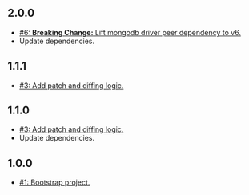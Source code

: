 ## 2.0.0
* [#6: **Breaking Change:** Lift mongodb driver peer dependency to v6.](https://github.com/haensl/mongo/issues/6)
* Update dependencies.

## 1.1.1
* [#3: Add patch and diffing logic.](https://github.com/haensl/mongo/issues/3)

## 1.1.0
* [#3: Add patch and diffing logic.](https://github.com/haensl/mongo/issues/3)
* Update dependencies.

## 1.0.0
* [#1: Bootstrap project.](https://github.com/haensl/mongo/issues/1)
